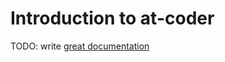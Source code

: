 # Introduction to at-coder

TODO: write [great documentation](http://jacobian.org/writing/what-to-write/)
